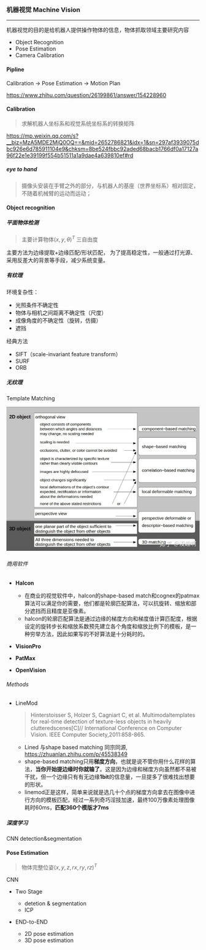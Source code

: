### 机器视觉 Machine Vision

---

机器视觉的目的是给机器人提供操作物体的信息，物体抓取领域主要研究内容

- Object Recognition
- Pose Estimation
- Camera Calibration



#### Pipline

Calibration -> Pose Estimation -> Motion Plan

https://www.zhihu.com/question/26199861/answer/154228960



#### Calibration

> 求解机器人坐标系和视觉系统坐标系的转换矩阵

https://mp.weixin.qq.com/s?__biz=MzA5MDE2MjQ0OQ==&mid=2652786821&idx=1&sn=297af3939075dbc926e6d785911104e9&chksm=8be524fbbc92aded68bacb1766df0a17127a96f22e1e39199f554b51511a1a9dae4a639810ef#rd

##### eye to hand

> 摄像头安装在手臂之外的部分，与机器人的基座（世界坐标系）相对固定，不随着机械臂的运动而运动；



#### Object recognition



##### 平面物体检测

> 主要计算物体$(x, y, \theta)^{T}$ 三自由度

主要方法为边缘提取+边缘匹配/形状匹配， 为了提高稳定性，一般通过打光源、采用反差大的背景等手段，减少系统变量。



##### 有纹理



环境复杂性：

- 光照条件不确定性
- 物体与相机之间距离不确定性（尺度）
- 成像角度的不确定性（旋转，仿摄）
- 遮挡

经典方法

- SIFT（scale-invariant feature transform）
- SURF
- ORB



##### 无纹理

Template Matching

<img src="image-20210326152857970.png" alt="image-20210326152857970" style="zoom: 67%;" />



###### 商用软件

- **Halcon**
  - 在商业的视觉软件中，halcon的shape-based match和cognex的patmax算法可以满足你的需要，他们都是轮廓匹配算法，可以抗旋转、缩放和部分遮挡而且精度是亚像素。
  - halcon的轮廓匹配算法是通过边缘的梯度方向和梯度值计算匹配度，根据设定的旋转步长和缩放系数预先建立各个角度和缩放比例下的模板，是一种穷举方法，因此如果写的不好算法是十分耗时的。

- **VisionPro**
- **PatMax**
- **OpenVision**



###### Methods

- LineMod

  >Hinterstoisser S, Holzer S, Cagniart C, et al. Multimodaltemplates for real-time detection of texture-less objects in heavily clutteredscenes[C]// International Conference on Computer Vision. IEEE Computer Society,2011:858-865.

  - Lined 与shape based matching 同宗同源, https://zhuanlan.zhihu.com/p/45538349
  - shape-based matching只用**梯度方向**，也就是说不管你用什么花样的算法，**当你开始提边缘时你就输了**。这是因为边缘和梯度方向虽然都不易被干扰，但一个边缘只有有无边缘**1bit**的信息量，一旦提多了很难找出想要的形状。
  - linemod正是这样，简单来说就是选几十个点的梯度方向拿去在图像中进行方向的模板匹配，经过一系列奇巧淫技加速，最终100万像素处理图像耗时60ms，**匹配360个模版才7ms**



##### 深度学习

CNN detection&segmentation



#### Pose Estimation

> 物体完整位姿$(x,y,z,rx,ry,rz)^{T}$



CNN

- Two Stage
  - detetion & segmentation
  - ICP

- END-to-END
  - 2D pose estimation
  - 3D pose estimation

